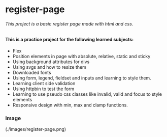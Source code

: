 # register-page
###### This project is a basic register page made with html and css. 

#### This is a practice project for the following learned subjects: 

* Flex
* Position elements in page with absolute, relative, static and sticky
* Using background attributes for divs
* Using svgs and how to resize them
* Downloaded fonts
* Using form, legend, fieldset and inputs and learning to style them.
* Learning client side validation
* Using httpbin to test the form
* Learning to use pseudo css classes like invalid, valid and focus to style elements
* Responsive design with min, max and clamp functions.

### Image
(./images/register-page.png)

